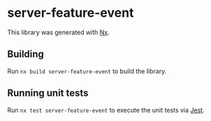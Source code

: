 # server-feature-event

This library was generated with [Nx](https://nx.dev).

## Building

Run `nx build server-feature-event` to build the library.

## Running unit tests

Run `nx test server-feature-event` to execute the unit tests via [Jest](https://jestjs.io).
